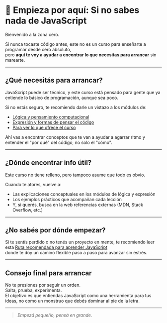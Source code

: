 # 🚀 Empieza por aquí: Si no sabes nada de JavaScript

Bienvenido a la zona cero.

Si nunca tocaste código antes, este no es un curso para enseñarte a programar desde cero absoluto,  
pero **aquí te voy a ayudar a encontrar lo que necesitas para arrancar** sin marearte.

---

## ¿Qué necesitás para arrancar?

JavaScript puede ser técnico, y este curso está pensado para gente que ya entiende lo básico de programación, aunque sea poco.

Si no estás seguro, te recomiendo darle un vistazo a los módulos de:

- [Lógica y pensamiento computacional](../logic/README.md)  
- [Expresión y formas de pensar el código](../expression/README.md)  
- [Para ver lo que ofrece el curso](../../index.md)

Ahí vas a encontrar conceptos que te van a ayudar a agarrar ritmo y entender el "por qué" del código, no solo el "cómo".

---

## ¿Dónde encontrar info útil?

Este curso no tiene relleno, pero tampoco asume que todo es obvio.

Cuando te atores, vuelve a:

- Las explicaciones conceptuales en los módulos de lógica y expresión  
- Los ejemplos prácticos que acompañan cada lección  
- Y, si querés, busca en la web referencias externas (MDN, Stack Overflow, etc.)

---

## ¿No sabés por dónde empezar?  

Si te sentís perdido o no tenés un proyecto en mente, te recomiendo leer esta [Ruta recomendada para aprender JavaScript](./suggested-roadmap.md)  
donde te doy un camino flexible paso a paso para avanzar sin estrés.

---

## Consejo final para arrancar

No te presiones por seguir un orden.  
Salta, prueba, experimenta.  
El objetivo es que entiendas JavaScript como una herramienta para tus ideas, no como un monstruo que debés dominar al pie de la letra.

---

> _Empezá pequeño, pensá en grande._

